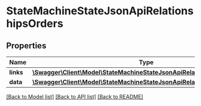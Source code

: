 # StateMachineStateJsonApiRelationshipsOrders

## Properties
Name | Type | Description | Notes
------------ | ------------- | ------------- | -------------
**links** | [**\Swagger\Client\Model\StateMachineStateJsonApiRelationshipsOrdersLinks**](StateMachineStateJsonApiRelationshipsOrdersLinks.md) |  | [optional] 
**data** | [**\Swagger\Client\Model\StateMachineStateJsonApiRelationshipsOrdersData[]**](StateMachineStateJsonApiRelationshipsOrdersData.md) |  | [optional] 

[[Back to Model list]](../../README.md#documentation-for-models) [[Back to API list]](../../README.md#documentation-for-api-endpoints) [[Back to README]](../../README.md)

